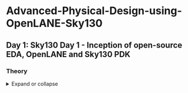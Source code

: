 # Advanced-Physical-Design-using-OpenLANE-Sky130
## Day 1: Sky130 Day 1 - Inception of open-source EDA, OpenLANE and Sky130 PDK
### Theory
<details>
  <summary>Expand or collapse</summary>
  ![Image Alt text](/images/img.jpg
  ![Image Alt text](/images/img.jpg "Optional title"))

</details>
